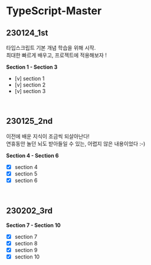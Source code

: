 # TypeScript-Master

## 230124_1st

타입스크립트 기본 개념 학습을 위해 시작.  
최대한 빠르게 배우고, 프로젝트에 적용해보자 !

**Section 1 - Section 3**
- [v] section 1
- [v] section 2
- [v] section 3

<br/>

## 230125_2nd

이전에 배운 지식이 조금씩 되살아난다!  
연휴동안 놀던 뇌도 받아들일 수 있는, 어렵지 않은 내용이었다 :-)  

**Section 4 - Section 6**
- [x] section 4
- [x] section 5
- [x] section 6

<br/>

## 230202_3rd



**Section 7 - Section 10**
- [x] section 7
- [x] section 8
- [x] section 9
- [x] section 10

<br/>